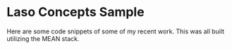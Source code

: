 # Laso Concepts Sample

Here are some code snippets of some of my recent work. This was all built utilizing the MEAN stack. 
